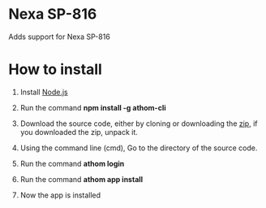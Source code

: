 # Nexa SP-816

Adds support for Nexa SP-816

# How to install

1. Install [Node.js](https://nodejs.org/en/)

2. Run the command **npm install -g athom-cli**

3. Download the source code, either by cloning or downloading the [zip](https://github.com/bubblefrog/se.antonfredriksson.nexa-sp-816/archive/master.zip), if you downloaded the zip, unpack it.

4.  Using the command line (cmd), Go to the directory of the source code.

5. Run the command **athom login**

6. Run the command **athom app install**

7. Now the app is installed
